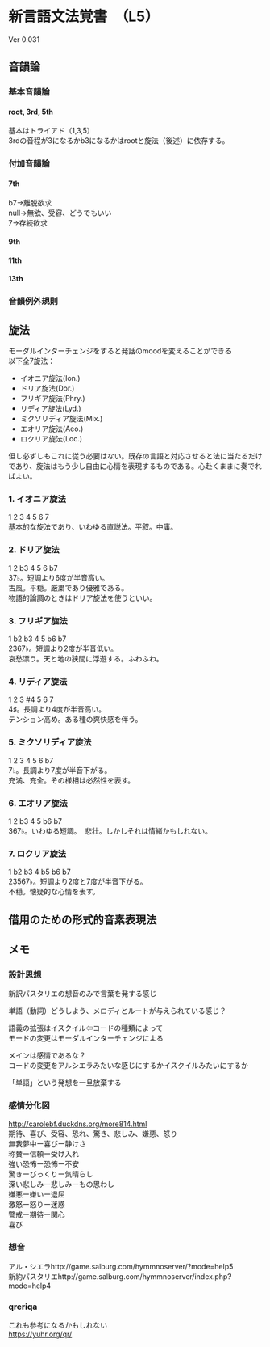 # 新言語文法覚書　（L5）
  
Ver 0.031  
  
  
## 音韻論
### 基本音韻論
#### root, 3rd, 5th
基本はトライアド（1,3,5）  
3rdの音程が3になるかb3になるかはrootと旋法（後述）に依存する。  
  
### 付加音韻論
#### 7th
b7→離脱欲求  
null→無欲、受容、どうでもいい  
7→存続欲求  
  
#### 9th
  
#### 11th
  
#### 13th
  
  
### 音韻例外規則
  
## 旋法
モーダルインターチェンジをすると発話のmoodを変えることができる  
以下全7旋法：  
  
- イオニア旋法(Ion.)
- ドリア旋法(Dor.)
- フリギア旋法(Phry.)
- リディア旋法(Lyd.)
- ミクソリディア旋法(Mix.)
- エオリア旋法(Aeo.)
- ロクリア旋法(Loc.)

但し必ずしもこれに従う必要はない。既存の言語と対応させると法に当たるだけであり、旋法はもう少し自由に心情を表現するものである。心赴くままに奏でればよい。  

### 1. イオニア旋法
1 2 3 4 5 6 7  
基本的な旋法であり、いわゆる直説法。平叙。中庸。  

### 2. ドリア旋法
1 2 b3 4 5 6 b7  
37♭。短調より6度が半音高い。  
古風。平穏。厳粛であり優雅である。  
物語的論調のときはドリア旋法を使うといい。  
  
### 3. フリギア旋法
1 b2 b3 4 5 b6 b7  
2367♭。短調より2度が半音低い。  
哀愁漂う。天と地の狭間に浮遊する。ふわふわ。  
  
### 4. リディア旋法
1 2 3 #4 5 6 7  
4♯。長調より4度が半音高い。  
テンション高め。ある種の爽快感を伴う。  
  
### 5. ミクソリディア旋法
1 2 3 4 5 6 b7  
7♭。長調より7度が半音下がる。  
充満、充全。その様相は必然性を表す。   
  
### 6. エオリア旋法
1 2 b3 4 5 b6 b7  
367♭。いわゆる短調。  
悲壮。しかしそれは情緒かもしれない。  
  
### 7. ロクリア旋法
1 b2 b3 4 b5 b6 b7  
23567♭。短調より2度と7度が半音下がる。  
不穏。懐疑的な心情を表す。  
  
  
## 借用のための形式的音素表現法
  
  
## メモ
### 設計思想
新訳パスタリエの想音のみで言葉を発する感じ  
  
単語（動詞）どうしよう、メロディとルートが与えられている感じ？  
  
語義の拡張はイスクイル⇦コードの種類によって  
モードの変更はモーダルインターチェンジによる  
  
メインは感情であるな？  
コードの変更をアルシエラみたいな感じにするかイスクイルみたいにするか  
  
「単語」という発想を一旦放棄する  
  
### 感情分化図
http://carolebf.duckdns.org/more814.html  
期待、喜び、受容、恐れ、驚き、悲しみ、嫌悪、怒り  
無我夢中ー喜びー静けさ  
称賛ー信頼ー受け入れ  
強い恐怖ー恐怖ー不安  
驚きーびっくりー気晴らし  
深い悲しみー悲しみーもの思わし  
嫌悪ー嫌いー退屈  
激怒ー怒りー迷惑  
警戒ー期待ー関心  
喜び  
  
### 想音
アル・シエラhttp://game.salburg.com/hymmnoserver/?mode=help5  
新約パスタリエhttp://game.salburg.com/hymmnoserver/index.php?mode=help4  
  
### qreriqa
これも参考になるかもしれない  
https://yuhr.org/qr/  
  
  
  
  
  

